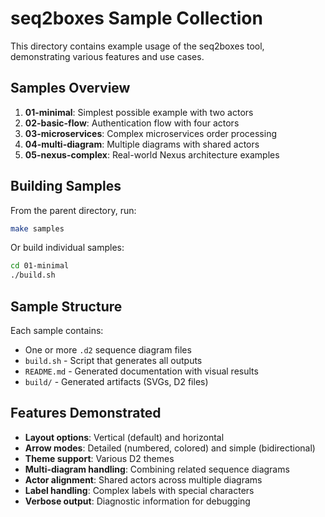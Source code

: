 # seq2boxes Sample Collection

This directory contains example usage of the seq2boxes tool, demonstrating various features and use cases.

## Samples Overview

1. **01-minimal**: Simplest possible example with two actors
2. **02-basic-flow**: Authentication flow with four actors
3. **03-microservices**: Complex microservices order processing
4. **04-multi-diagram**: Multiple diagrams with shared actors
5. **05-nexus-complex**: Real-world Nexus architecture examples

## Building Samples

From the parent directory, run:
```bash
make samples
```

Or build individual samples:
```bash
cd 01-minimal
./build.sh
```

## Sample Structure

Each sample contains:
- One or more `.d2` sequence diagram files
- `build.sh` - Script that generates all outputs
- `README.md` - Generated documentation with visual results
- `build/` - Generated artifacts (SVGs, D2 files)

## Features Demonstrated

- **Layout options**: Vertical (default) and horizontal
- **Arrow modes**: Detailed (numbered, colored) and simple (bidirectional)
- **Theme support**: Various D2 themes
- **Multi-diagram handling**: Combining related sequence diagrams
- **Actor alignment**: Shared actors across multiple diagrams
- **Label handling**: Complex labels with special characters
- **Verbose output**: Diagnostic information for debugging
